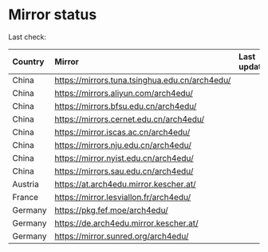 <script src="./time.js"></script>
# Mirror status
Last check: <script type="text/javascript">localize(1702376403.458571);</script>

|Country|Mirror|Last update|
|:------|:-----|:----------|
|China|https://mirrors.tuna.tsinghua.edu.cn/arch4edu/|<script type="text/javascript">localize(1702319565);</script>|
|China|https://mirrors.aliyun.com/arch4edu/|<script type="text/javascript">localize(1702319565);</script>|
|China|https://mirrors.bfsu.edu.cn/arch4edu/|<script type="text/javascript">localize(1702319565);</script>|
|China|https://mirrors.cernet.edu.cn/arch4edu/|<script type="text/javascript">localize(1702319565);</script>|
|China|https://mirror.iscas.ac.cn/arch4edu/|<script type="text/javascript">localize(1702319565);</script>|
|China|https://mirrors.nju.edu.cn/arch4edu/|<script type="text/javascript">localize(1702319565);</script>|
|China|https://mirror.nyist.edu.cn/arch4edu/|<script type="text/javascript">localize(1702319565);</script>|
|China|https://mirrors.sau.edu.cn/arch4edu/|<script type="text/javascript">localize(1702362809);</script>|
|Austria|https://at.arch4edu.mirror.kescher.at/|<script type="text/javascript">localize(1702362809);</script>|
|France|https://mirror.lesviallon.fr/arch4edu/|<script type="text/javascript">localize(1702319565);</script>|
|Germany|https://pkg.fef.moe/arch4edu/|<script type="text/javascript">localize(1702362809);</script>|
|Germany|https://de.arch4edu.mirror.kescher.at/|<script type="text/javascript">localize(1702362809);</script>|
|Germany|https://mirror.sunred.org/arch4edu/|<script type="text/javascript">localize(1702362809);</script>|

<script src="./tablefilter/tablefilter.js"></script>
<script src="./table.js"></script>